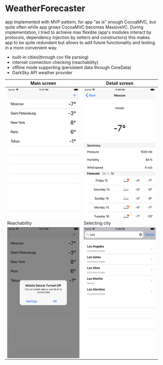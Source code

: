 # WeatherForecaster
app implemented with MVP pattern, for app "as is" enough CocoaMVC, but quite often while app grows CocoaMVC becomes MassiveVC. During implementation, I tried to achieve max flexible (app's modules interact by protocols, dependency injection by setters and constructors) this makes app to be quite redundant but allows to add future functionality and testing in a more convenient way.
- built-in cities(through csv file parsing)
- internet connection checking (reachability)
- offline mode supporting (persistent data through CoreData)
- DarkSky API weather provider

| Main screen  | Detail screen |
| ------------- | ------------- |
| <a href="url"><img src="AdditionalFiles/main.png" align="left" height="432" width="244" ></a>  | <a href="url"><img src="AdditionalFiles/detail.png" align="left" height="432" width="244" ></a>  |
|Reachability | Selecting city|
| <a href="url"><img src="AdditionalFiles/reachability.png" align="left" height="432" width="244" ></a>  | <a href="url"><img src="AdditionalFiles/selectingCity.png" align="left" height="432" width="244" ></a> |
